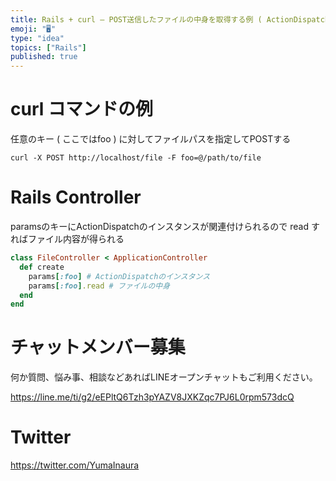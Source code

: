 ```yaml
---
title: Rails + curl – POST送信したファイルの中身を取得する例 ( ActionDispatch )
emoji: "🖥"
type: "idea"
topics: ["Rails"]
published: true
---
```


# curl コマンドの例

任意のキー ( ここではfoo ) に対してファイルパスを指定してPOSTする

```
curl -X POST http://localhost/file -F foo=@/path/to/file
```


# Rails Controller

paramsのキーにActionDispatchのインスタンスが関連付けられるので read すればファイル内容が得られる

```rb
class FileController < ApplicationController
  def create
    params[:foo] # ActionDispatchのインスタンス
    params[:foo].read # ファイルの中身
  end
end
```


# チャットメンバー募集


何か質問、悩み事、相談などあればLINEオープンチャットもご利用ください。

https://line.me/ti/g2/eEPltQ6Tzh3pYAZV8JXKZqc7PJ6L0rpm573dcQ


# Twitter

https://twitter.com/YumaInaura

